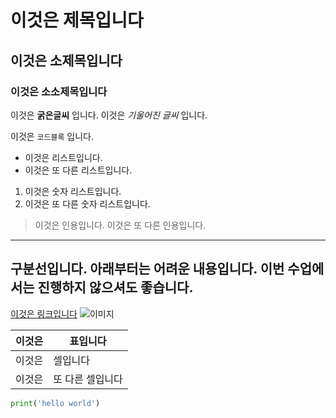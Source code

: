 # 이것은 제목입니다
## 이것은 소제목입니다
### 이것은 소소제목입니다

이것은 **굵은글씨** 입니다.
이것은 *기울어진 글씨* 입니다.

이것은 `코드블록` 입니다.

- 이것은 리스트입니다.
- 이것은 또 다른 리스트입니다.

1. 이것은 숫자 리스트입니다.
2. 이것은 또 다른 숫자 리스트입니다.

> 이것은 인용입니다.
> 이것은 또 다른 인용입니다.

---
구분선입니다. 아래부터는 어려운 내용입니다. 이번 수업에서는 진행하지 않으셔도 좋습니다.
---

[이것은 링크입니다](http://www.paullab.co.kr)
![이미지](https://paullab.co.kr/images/message_licat.png)

| 이것은 | 표입니다 |
| --- | --- |
| 이것은 | 셀입니다 |
| 이것은 | 또 다른 셀입니다 |

```python
print('hello world')
```